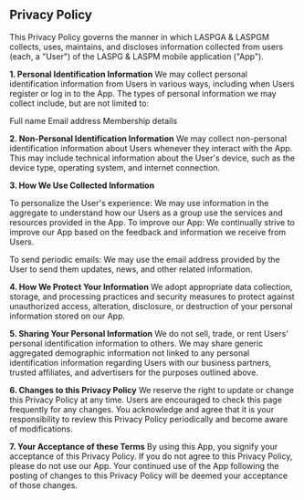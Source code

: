 ## Privacy Policy

This Privacy Policy governs the manner in which LASPGA & LASPGM collects, uses, maintains, and discloses information collected from users (each, a "User") of the LASPG & LASPM mobile application ("App").

**1. Personal Identification Information**
We may collect personal identification information from Users in various ways, including when Users register or log in to the App. The types of personal information we may collect include, but are not limited to:

Full name
Email address
Membership details

**2. Non-Personal Identification Information**
We may collect non-personal identification information about Users whenever they interact with the App. This may include technical information about the User's device, such as the device type, operating system, and internet connection.

**3. How We Use Collected Information**

To personalize the User's experience: We may use information in the aggregate to understand how our Users as a group use the services and resources provided in the App.
To improve our App: We continually strive to improve our App based on the feedback and information we receive from Users.

To send periodic emails: We may use the email address provided by the User to send them updates, news, and other related information.

**4. How We Protect Your Information**
We adopt appropriate data collection, storage, and processing practices and security measures to protect against unauthorized access, alteration, disclosure, or destruction of your personal information stored on our App.

**5. Sharing Your Personal Information**
We do not sell, trade, or rent Users' personal identification information to others. We may share generic aggregated demographic information not linked to any personal identification information regarding Users with our business partners, trusted affiliates, and advertisers for the purposes outlined above.

**6. Changes to this Privacy Policy**
We reserve the right to update or change this Privacy Policy at any time. Users are encouraged to check this page frequently for any changes. You acknowledge and agree that it is your responsibility to review this Privacy Policy periodically and become aware of modifications.

**7. Your Acceptance of these Terms**
By using this App, you signify your acceptance of this Privacy Policy. If you do not agree to this Privacy Policy, please do not use our App. Your continued use of the App following the posting of changes to this Privacy Policy will be deemed your acceptance of those changes.

